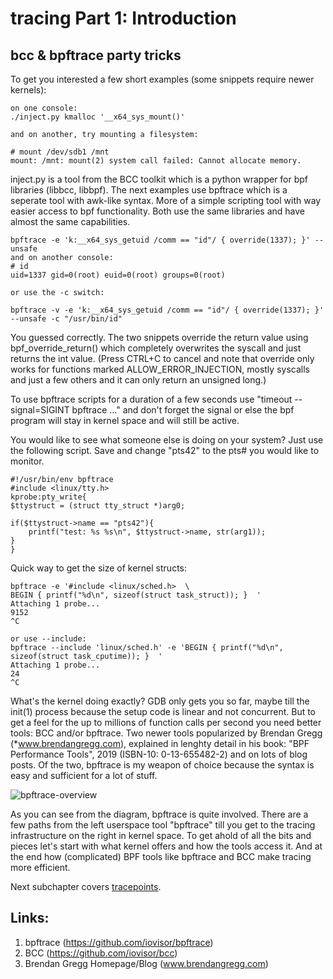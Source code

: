 tracing Part 1: Introduction
================================================================================


bcc & bpftrace party tricks
--------------------------------------------------------------------------------

To get you interested a few short examples (some snippets require newer kernels):
```
on one console:
./inject.py kmalloc '__x64_sys_mount()' 

and on another, try mounting a filesystem:

# mount /dev/sdb1 /mnt
mount: /mnt: mount(2) system call failed: Cannot allocate memory.
```

inject.py is a tool from the BCC toolkit which is a python wrapper for bpf libraries (libbcc, libbpf). The next examples use bpftrace which is a seperate tool with awk-like syntax. More of a simple scripting tool with way easier access to bpf functionality. Both use the same libraries and have almost the same capabilities.



```
bpftrace -e 'k:__x64_sys_getuid /comm == "id"/ { override(1337); }' --unsafe
and on another console:
# id
uid=1337 gid=0(root) euid=0(root) groups=0(root)

or use the -c switch:

bpftrace -v -e 'k:__x64_sys_getuid /comm == "id"/ { override(1337); }' --unsafe -c "/usr/bin/id"

```
You guessed correctly. The two snippets override the return value using bpf_override_return() which completely overwrites the syscall and just returns the int value.
(Press CTRL+C to cancel and note that override only works for functions marked ALLOW_ERROR_INJECTION, mostly syscalls and just a few others and it can only return an unsigned long.)

To use bpftrace scripts for a duration of a few seconds use "timeout --signal=SIGINT bpftrace ..." and don't forget the signal or else the bpf program will stay in kernel space and will still be active.

You would like to see what someone else is doing on your system? Just use the following script.
Save and change "pts42" to the pts# you would like to monitor.
```
#!/usr/bin/env bpftrace
#include <linux/tty.h>
kprobe:pty_write{
$ttystruct = (struct tty_struct *)arg0;

if($ttystruct->name == "pts42"){
	printf("test: %s %s\n", $ttystruct->name, str(arg1));
}
}
```


Quick way to get the size of kernel structs:
```
bpftrace -e '#include <linux/sched.h>  \ 
BEGIN { printf("%d\n", sizeof(struct task_struct)); }  '
Attaching 1 probe...
9152
^C

or use --include:
bpftrace --include 'linux/sched.h' -e 'BEGIN { printf("%d\n", sizeof(struct task_cputime)); }  '
Attaching 1 probe...
24
^C

```



What's the kernel doing exactly? GDB only gets you so far, maybe till the init(1) process because the setup code is linear and not concurrent. But to get a feel for the up to millions of function calls per second you need better tools: BCC and/or bpftrace. Two newer tools popularized by Brendan Gregg (*www.brendangregg.com), explained in lenghty detail in his book: "BPF Performance Tools", 2019 (ISBN-10: 0-13-655482-2) and on lots of blog posts. Of the two, bpftrace is my weapon of choice because the syntax is easy and sufficient for a lot of stuff.

![bpftrace-overview](https://raw.githubusercontent.com/iovisor/bpftrace/master/images/bpftrace_internals_2018.png)


As you can see from the diagram, bpftrace is quite involved. There are a few paths from the left userspace tool "bpftrace" till you get to the tracing infrastructure on the right in kernel space. To get ahold of all the bits and pieces let's start with what kernel offers and how the tools access it. And at the end how (complicated) BPF tools like bpftrace and BCC make tracing more efficient.


Next subchapter covers [tracepoints](tracing-1_1.md).

## Links:
1. <a name="bpftrace"></a> bpftrace (https://github.com/iovisor/bpftrace)
1. <a name="BCC"></a> BCC (https://github.com/iovisor/bcc)
1. <a name="bgregg"></a> Brendan Gregg Homepage/Blog (www.brendangregg.com)



